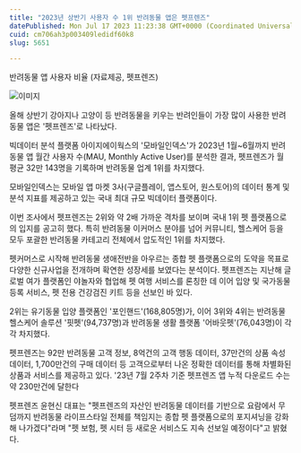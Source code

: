 ```yaml
---
title: "2023년 상반기 사용자 수 1위 반려동물 앱은 펫프렌즈"
datePublished: Mon Jul 17 2023 11:23:38 GMT+0000 (Coordinated Universal Time)
cuid: cm706ah3p003409ledidf60k8
slug: 5651

---
```



반려동물 앱 사용자 비율 (자료제공, 펫프렌즈)

![이미지](https://cdn.hashnode.com/res/hashnode/image/upload/v1739259651621/ffd21769-eca9-48d1-a778-4792cb3eeca8.jpeg)

올해 상반기 강아지나 고양이 등 반려동물을 키우는 반려인들이 가장 많이 사용한 반려동물 앱은 '펫프렌즈'로 나타났다.

빅데이터 분석 플랫폼 아이지에이웍스의 '모바일인덱스'가 2023년 1월~6월까지 반려동물 앱 월간 사용자 수(MAU, Monthly Active User)를 분석한 결과, 펫프렌즈가 월 평균 32만 143명을 기록하며 반려동물 업계 1위를 차지했다.

모바일인덱스는 모바일 앱 마켓 3사(구글플레이, 앱스토어, 원스토어)의 데이터 통계 및 분석 지표를 제공하고 있는 국내 최대 규모 빅데이터 플랫폼이다.

이번 조사에서 펫프렌즈는 2위와 약 2배 가까운 격차를 보이며 국내 1위 펫 플랫폼으로의 입지를 공고히 했다. 특히 반려동물 이커머스 분야를 넘어 커뮤니티, 헬스케어 등을 모두 포괄한 반려동물 카테고리 전체에서 압도적인 1위를 차지했다.

펫커머스로 시작해 반려동물 생애전반을 아우르는 종합 펫 플랫폼으로의 도약을 목표로 다양한 신규사업을 전개하며 확연한 성장세를 보였다는 분석이다. 펫프렌즈는 지난해 글로벌 여가 플랫폼인 야놀자와 협업해 펫 여행 서비스를 론칭한 데 이어 입양 및 국가동물등록 서비스, 펫 전용 건강검진 키트 등을 선보인 바 있다.

2위는 유기동물 입양 플랫폼인 '포인핸드'(168,805명)가, 이어 3위와 4위는 반려동물 헬스케어 솔루션 '핏펫'(94,737명)과 반려동물 생활 플랫폼 '어바웃펫'(76,043명)이 각각 차지했다.

펫프렌즈는 92만 반려동물 고객 정보, 8억건의 고객 행동 데이터, 37만건의 상품 속성 데이터, 1,700만건의 구매 데이터 등 고객으로부터 나온 정확한 데이터를 통해 차별화된 상품과 서비스를 제공하고 있다. '23년 7월 2주차 기준 펫프렌즈 앱 누적 다운로드 수는 약 230만건에 달한다

펫프렌즈 윤현신 대표는 "펫프렌즈의 자산인 반려동물 데이터를 기반으로 요람에서 무덤까지 반려동물 라이프스타일 전체를 책임지는 종합 펫 플랫폼으로의 포지셔닝을 강화해 나가겠다"라며 "펫 보험, 펫 시터 등 새로운 서비스도 지속 선보일 예정이다"고 밝혔다.